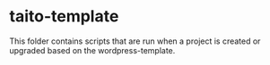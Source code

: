 # taito-template

This folder contains scripts that are run when a project is created or upgraded
based on the wordpress-template.
